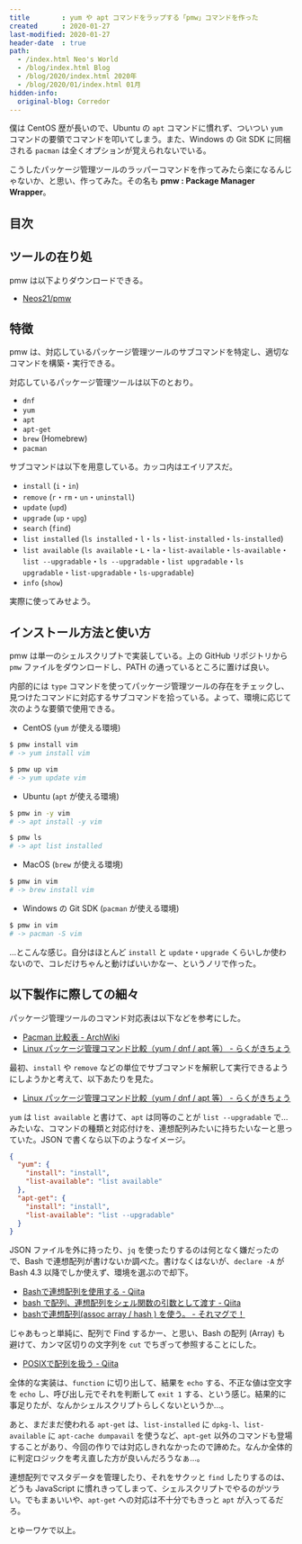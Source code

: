 ```yaml
---
title        : yum や apt コマンドをラップする「pmw」コマンドを作った
created      : 2020-01-27
last-modified: 2020-01-27
header-date  : true
path:
  - /index.html Neo's World
  - /blog/index.html Blog
  - /blog/2020/index.html 2020年
  - /blog/2020/01/index.html 01月
hidden-info:
  original-blog: Corredor
---
```


僕は CentOS 歴が長いので、Ubuntu の `apt` コマンドに慣れず、ついつい `yum` コマンドの要領でコマンドを叩いてしまう。また、Windows の Git SDK に同梱される `pacman` は全くオプションが覚えられないでいる。

こうしたパッケージ管理ツールのラッパーコマンドを作ってみたら楽になるんじゃないか、と思い、作ってみた。その名も __pmw : Package Manager Wrapper__。

## 目次

## ツールの在り処

pmw は以下よりダウンロードできる。

- [Neos21/pmw](https://github.com/Neos21/pmw)

## 特徴

pmw は、対応しているパッケージ管理ツールのサブコマンドを特定し、適切なコマンドを構築・実行できる。

対応しているパッケージ管理ツールは以下のとおり。

- `dnf`
- `yum`
- `apt`
- `apt-get`
- `brew` (Homebrew)
- `pacman`

サブコマンドは以下を用意している。カッコ内はエイリアスだ。

- `install` (`i`・`in`)
- `remove` (`r`・`rm`・`un`・`uninstall`)
- `update` (`upd`)
- `upgrade` (`up`・`upg`)
- `search` (`find`)
- `list installed` (`ls installed`・`l`・`ls`・`list-installed`・`ls-installed`)
- `list available` (`ls available`・`L`・`la`・`list-available`・`ls-available`・`list --upgradable`・`ls --upgradable`・`list upgradable`・`ls upgradable`・`list-upgradable`・`ls-upgradable`)
- `info` (`show`)

実際に使ってみせよう。

## インストール方法と使い方

pmw は単一のシェルスクリプトで実装している。上の GitHub リポジトリから `pmw` ファイルをダウンロードし、PATH の通っているところに置けば良い。

内部的には `type` コマンドを使ってパッケージ管理ツールの存在をチェックし、見つけたコマンドに対応するサブコマンドを拾っている。よって、環境に応じて次のような要領で使用できる。

- CentOS (`yum` が使える環境)

```bash
$ pmw install vim
# -> yum install vim

$ pmw up vim
# -> yum update vim
```

- Ubuntu (`apt` が使える環境)

```bash
$ pmw in -y vim
# -> apt install -y vim

$ pmw ls
# -> apt list installed
```

- MacOS (`brew` が使える環境)

```bash
$ pmw in vim
# -> brew install vim
```

- Windows の Git SDK (`pacman` が使える環境)

```bash
$ pmw in vim
# -> pacman -S vim
```

…とこんな感じ。自分はほとんど `install` と `update`・`upgrade` くらいしか使わないので、コレだけちゃんと動けばいいかなー、というノリで作った。

## 以下製作に際しての細々

パッケージ管理ツールのコマンド対応表は以下などを参考にした。

- [Pacman 比較表 - ArchWiki](https://wiki.archlinux.jp/index.php/Pacman_%E6%AF%94%E8%BC%83%E8%A1%A8)
- [Linux パッケージ管理コマンド比較（yum / dnf / apt 等） - らくがきちょう](http://sig9.hatenablog.com/entry/2015/06/21/081407)

最初、`install` や `remove` などの単位でサブコマンドを解釈して実行できるようにしようかと考えて、以下あたりを見た。

- [Linux パッケージ管理コマンド比較（yum / dnf / apt 等） - らくがきちょう](http://sig9.hatenablog.com/entry/2015/06/21/081407)

`yum` は `list available` と書けて、`apt` は同等のことが `list --upgradable` で…みたいな、コマンドの種類と対応付けを、連想配列みたいに持ちたいなーと思っていた。JSON で書くなら以下のようなイメージ。

```json
{
  "yum": {
    "install": "install",
    "list-available": "list available"
  },
  "apt-get": {
    "install": "install",
    "list-available": "list --upgradable"
  }
}
```

JSON ファイルを外に持ったり、`jq` を使ったりするのは何となく嫌だったので、Bash で連想配列が書けないか調べた。書けなくはないが、`declare -A` が Bash 4.3 以降でしか使えず、環境を選ぶので却下。

- [Bashで連想配列を使用する - Qiita](https://qiita.com/ques0942/items/a5c0e1d873dd71116e6b)
- [bash で配列、連想配列をシェル関数の引数として渡す - Qiita](https://qiita.com/pu_ri/items/f1a2e098fb8ae8e978d4)
- [bashで連想配列(assoc array / hash ) を使う。 - それマグで！](https://takuya-1st.hatenablog.jp/entry/2016/12/23/010205)

じゃあもっと単純に、配列で Find するかー、と思い、Bash の配列 (Array) も避けて、カンマ区切りの文字列を `cut` でちぎって参照することにした。

- [POSIXで配列を扱う - Qiita](https://qiita.com/Takeru/items/c3fd4f49f8c3a2449a7f)

全体的な実装は、`function` に切り出して、結果を `echo` する、不正な値は空文字を `echo` し、呼び出し元でそれを判断して `exit 1` する、という感じ。結果的に事足りたが、なんかシェルスクリプトらしくないというか…。

あと、まだまだ使われる `apt-get` は、`list-installed` に `dpkg-l`、`list-available` に `apt-cache dumpavail` を使うなど、`apt-get` 以外のコマンドも登場することがあり、今回の作りでは対応しきれなかったので諦めた。なんか全体的に判定ロジックを考え直した方が良いんだろうなぁ…。

連想配列でマスタデータを管理したり、それをサクッと `find` したりするのは、どうも JavaScript に慣れきってしまって、シェルスクリプトでやるのがツラい。でもまぁいいや、`apt-get` への対応は不十分でもきっと `apt` が入ってるだろ。

とゆーワケで以上。
